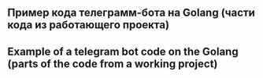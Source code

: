 ## Пример кода телеграмм-бота на Golang (части кода из работающего проекта)

## Example of a telegram bot code on the Golang (parts of the code from a working project)
